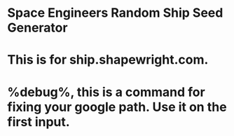 # Space Engineers Random Ship Seed Generator
# This is for ship.shapewright.com.
# %debug%, this is a command for fixing your google path. Use it on the first input.

